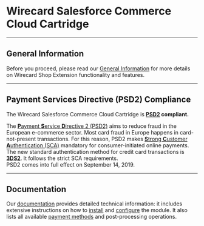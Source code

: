 # Wirecard Salesforce Commerce Cloud Cartridge

***
## General Information 
Before you proceed, please read our [General Information](https://github.com/wirecard/salesforce-ee/wiki/Wirecard-Shop-Extensions-General-Information) for more details on Wirecard Shop Extension functionality and features.

***
## Payment Services Directive (PSD2) Compliance 
The Wirecard Salesforce Commerce Cloud Cartridge is **[PSD2](https://doc.wirecard.com/CreditCard.html#CreditCard_PSD2) compliant.**  

The [**P**ayment **S**ervice **D**irective 2 (PSD2)](https://doc.wirecard.com/CreditCard.html#CreditCard_PSD2) aims to reduce fraud in the European e-commerce sector. Most card fraud in Europe happens in card-not-present transactions. For this reason, PSD2 makes [**S**trong **C**ustomer **A**uthentication (SCA)](https://doc.wirecard.com/CreditCard.html#CreditCard_PSD2_SCA) mandatory for consumer-initiated online payments. The new standard authentication method for credit card transactions is [**3DS2**](https://doc.wirecard.com/CreditCard.html#CreditCard_3DS2). It follows the strict SCA requirements.  
PSD2 comes into full effect on September 14, 2019.  

***
## Documentation
Our [documentation](https://github.com/wirecard/salesforce-ee/wiki) provides detailed technical information: it includes extensive instructions on how to [install](https://github.com/wirecard/salesforce-ee/wiki/Installation) and [configure](https://github.com/wirecard/salesforce-ee/wiki/Configuration) the module. It also lists all available [payment methods](https://github.com/wirecard/salesforce-ee/wiki#supported-payment-methods) and post-processing operations.
